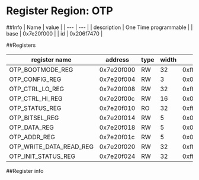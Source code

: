 # Register Region: OTP


##Info
| Name | value |
| --- | --- |
| description | One Time programmable |
| base | 0x7e20f000 |
| id | 0x206f7470 |

##Registers

| register name | address | type | width | mask | reset |
| --- | --- | --- | --- | --- | --- |
| OTP_BOOTMODE_REG | 0x7e20f000 | RW | 32 | 0xffffffff |  |
| OTP_CONFIG_REG | 0x7e20f004 | RW | 3 | 0x00000007 |  |
| OTP_CTRL_LO_REG | 0x7e20f008 | RW | 32 | 0xffffffff |  |
| OTP_CTRL_HI_REG | 0x7e20f00c | RW | 16 | 0x0000ffff |  |
| OTP_STATUS_REG | 0x7e20f010 | RO | 32 | 0xffffffff |  |
| OTP_BITSEL_REG | 0x7e20f014 | RW | 5 | 0x0000001f |  |
| OTP_DATA_REG | 0x7e20f018 | RW | 5 | 0x0000001f |  |
| OTP_ADDR_REG | 0x7e20f01c | RW | 5 | 0x0000001f |  |
| OTP_WRITE_DATA_READ_REG | 0x7e20f020 | RW | 32 | 0xffffffff |  |
| OTP_INIT_STATUS_REG | 0x7e20f024 | RW | 32 | 0xffffffff |  |

##Register info

